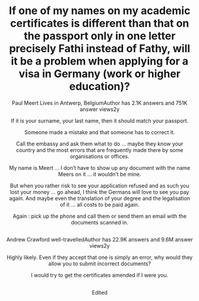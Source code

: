 <html>
  <head><meta charset="UTF-8"><meta name="viewport" content="width=device-width, initial-scale=1.0"></head>
  <body>
    <div style="text-align:center; width:100%; padding:30px;">
      
<h1>If one of my names on my academic certificates is different than that on the passport only in one letter precisely Fathi instead of Fathy, will it be a problem when applying for a visa in Germany (work or higher education)?</h1>

Paul Meert
Lives in Antwerp, BelgiumAuthor has 2.1K answers and 751K answer views2y

If it is your surname, your last name, then it should match your passport.

Someone made a mistake and that someone has to correct it.

Call the embassy and ask them what to do … maybe they know your country and the most errors that are frequently made there by some organisations or offices.

My name is Meert … I don’t have to show up any document with the name Meers on it … it wouldn’t be mine.

But when you rather risk to see your application refused and as such you lost your money … go ahead, I think the Germans will love to see you pay again. And maybe even the translation of your degree and the legalisation of it … all costs to be paid again.

Again : pick up the phone and call them or send them an email with the documents scanned in.
      
## 
      
Andrew Crawford
well-travelledAuthor has 22.9K answers and 9.6M answer views2y

Highly likely. Even if they accept that one is simply an error, why would they allow you to submit incorrect documents?

I would try to get the certificates amended if I were you.
      
## 
      
Edited

</div>
</body>
</html>
